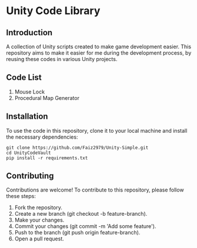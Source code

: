 
# Unity Code Library


## Introduction
A collection of Unity scripts created to make game development easier.
This repository aims to make it easier for me during the development process, by reusing these codes in various Unity projects.

## Code List
1. Mouse Lock
2. Procedural Map Generator


## Installation
To use the code in this repository, clone it to your local machine and install the necessary dependencies:


    git clone https://github.com/Faiz2979/Unity-Simple.git
    cd UnityCodeVault
    pip install -r requirements.txt



## Contributing

Contributions are welcome! To contribute to this repository, please follow these steps:

1. Fork the repository.
2. Create a new branch (git checkout -b feature-branch).
3. Make your changes.
4. Commit your changes (git commit -m 'Add some feature').
5. Push to the branch (git push origin feature-branch).
6. Open a pull request.
